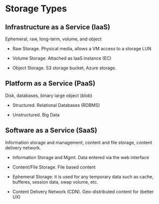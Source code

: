 # Storage Types

## Infrastructure as a Service (IaaS)

Ephemeral, raw, long-term, volume, and object

- Raw Storage. Physical media, allows a VM access to a storage LUN

- Volume Storage. Attached as IaaS instance (EC)

- Object Storage. S3 storage bucket, Azure storage.

## Platform as a Service (PaaS)

Disk, databases, binary large object (blob)

- Structured. Relational Databases (RDBMS)

- Unstructured. Big Data

## Software as a Service (SaaS)

Information storage and management, content and file storage, content delivery network. 

- Information Storage and Mgmt. Data entered via the web interface

- Content/File Storage. File based content

- Ephemeral Storage. it is used for any temporary data such as cache, bufferes, session data, swap volume, etc. 

- Content Delivery Network (CDN). Geo-distributed content for (better UX)